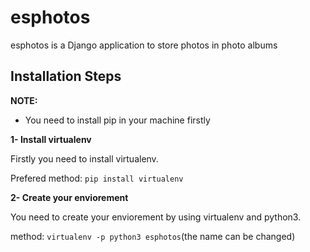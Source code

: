# esphotos

esphotos is a Django application to store photos in photo albums

## Installation Steps
**NOTE:**

* You need to install pip in your machine firstly

**1- Install virtualenv**

Firstly you need to install virtualenv.

Prefered method:
`pip install virtualenv`

**2- Create your enviorement**

You need to create your enviorement by using virtualenv and python3. 

method:
`virtualenv -p python3 esphotos`(the name can be changed)
